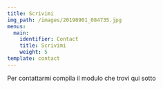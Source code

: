 ```yaml
---
title: Scrivimi
img_path: /images/20190901_084735.jpg
menus:
  main:
    identifier: Contact
    title: Scrivimi
    weight: 5
template: contact
---
```

Per contattarmi compila il modulo che trovi qui sotto
